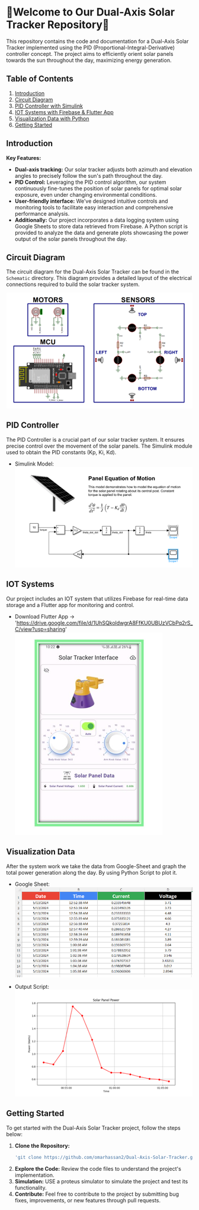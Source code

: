 # 🚀Welcome to Our Dual-Axis Solar Tracker Repository🚀

This repository contains the code and documentation for a Dual-Axis Solar Tracker implemented using the PID (Proportional-Integral-Derivative) controller concept. The project aims to efficiently orient solar panels towards the sun throughout the day, maximizing energy generation.

## Table of Contents
1. [Introduction](#introduction)
2. [Circuit Diagram](#circuit-diagram)
3. [PID Controller with Simulink](#pid-controller)
4. [IOT Systems with Firebase & Flutter App](#iot-systems)
5. [Visualization Data with Python](#visualization-data)
6. [Getting Started](#getting-started)

## Introduction

**Key Features:**
- **Dual-axis tracking:** Our solar tracker adjusts both azimuth and elevation angles to precisely follow the sun's path throughout the day.
- **PID Control:** Leveraging the PID control algorithm, our system continuously fine-tunes the position of solar panels for optimal solar exposure, even under changing environmental conditions.
- **User-friendly interface:** We've designed intuitive controls and monitoring tools to facilitate easy interaction and comprehensive performance analysis.
- **Additionally:** Our project incorporates a data logging system using Google Sheets to store data retrieved from Firebase. A Python script is provided to analyze the data and generate plots showcasing the power output of the solar panels throughout the day.

## Circuit Diagram

The circuit diagram for the Dual-Axis Solar Tracker can be found in the `Schematic` directory. This diagram provides a detailed layout of the electrical connections required to build the solar tracker system.

![Circuit Diagram](\Schematic\Schematic.png)

## PID Controller

The PID Controller is a crucial part of our solar tracker system. It ensures precise control over the movement of the solar panels. The Simulink module used to obtain the PID constants (Kp, Ki, Kd).

- Simulink Model: 
![Simulink Model](\Simulink%20Model\Simulink_Model.png)


## IOT Systems

Our project includes an IOT system that utilizes Firebase for real-time data storage and a Flutter app for monitoring and control.

- Download Flutter App -> 'https://drive.google.com/file/d/1UhSQkoldwgrA8FfKU0UBUzVCbPq2rS_C/view?usp=sharing'
![Flutter App](\Flutter_App.jpg)

## Visualization Data

After the system work we take the data from Google-Sheet and graph the total power generation along the day. By using Python Script to plot it.

- Google Sheet:
![Google Sheet](\Scripting\Data.png)

- Output Script:
![Output Script](\Scripting\Output_Script.png)

## Getting Started

To get started with the Dual-Axis Solar Tracker project, follow the steps below:

1. **Clone the Repository:**
   ```bash
   'git clone https://github.com/omarhassan2/Dual-Axis-Solar-Tracker.git'
2. **Explore the Code:** Review the code files to understand the project's implementation.
3. **Simulation:** USE a proteus simulator to simulate the project and test its functionality.
4. **Contribute:** Feel free to contribute to the project by submitting bug fixes, improvements, or new features through pull requests.
